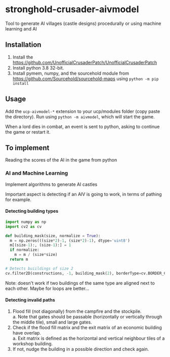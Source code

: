 # stronghold-crusader-aivmodel
Tool to generate AI villages (castle designs) procedurally or using machine learning and AI

## Installation
1. Install the https://github.com/UnofficialCrusaderPatch/UnofficialCrusaderPatch
2. Install python 3.8 32-bit.
3. Install pymem, numpy, and the sourcehold module from https://github.com/Sourcehold/sourcehold-maps using `python -m pip install`

## Usage
Add the `ucp-aivmodel-*` extension to your ucp/modules folder (copy paste the directory).
Run using `python -m aivmodel`, which will start the game. 

When a lord dies in combat, an event is sent to python, asking to continue the game or restart it.

## To implement
Reading the scores of the AI in the game from python

### AI and Machine Learning
Implement algorithms to generate AI castles

Important aspect is detecting if an AIV is going to work, in terms of pathing for example.

#### Detecting building types
```py
import numpy as np
import cv2 as cv

def building_mask(size, normalize = True):
  m = np.zeros(((size*2)-1, (size*2)-1), dtype='uint8')
  m[(size-1):, (size-1):] = 1
  if normalize:
    m = m / (size*size)
  return m

# Detects buiildings of size 2
cv.filter2D(constructions, -1, building_mask(2), borderType=cv.BORDER_CONSTANT)
```
Note: doesn't work if two buildings of the same type are aligned next to each other. Maybe for loops are better...


#### Detecting invalid paths
1. Flood fill (not diagonally) from the campfire and the stockpile.  
    a. Note that gates should be passable (horizontally or vertically through the middle tile), small and large gates.
2. Check if the flood fill matrix and the exit matrix of an economic building have overlap.  
    a. Exit matrix is defined as the horizontal and vertical neighbour tiles of a workshop building.
3. If not, nudge the building in a possible direction and check again.
